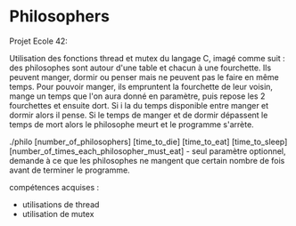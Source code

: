 # Philosophers

Projet Ecole 42:

Utilisation des fonctions thread et mutex du langage C, imagé comme suit :
des philosophes sont autour d'une table et chacun à une fourchette. Ils peuvent manger, dormir ou penser mais ne peuvent pas le faire en même temps.
Pour pouvoir manger, ils empruntent la fourchette de leur voisin, mange un temps que l'on aura donné en paramètre, puis repose les 2 fourchettes
et ensuite dort. Si i la du temps disponible entre manger et dormir alors il pense.
Si le temps de manger et de dormir dépassent le temps de mort alors le philosophe meurt et le programme s'arrète.

./philo [number_of_philosophers] [time_to_die] [time_to_eat] [time_to_sleep] [number_of_times_each_philosopher_must_eat] - seul paramètre optionnel,
                                                                                                                          demande à ce que les philosophes 
                                                                                                                          ne mangent que certain nombre de 
                                                                                                                          fois avant de terminer le 
                                                                                                                          programme.

compétences acquises : 
- utilisations de thread
- utilisation de mutex
